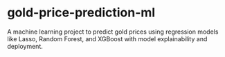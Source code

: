 # gold-price-prediction-ml
A machine learning project to predict gold prices using regression models like Lasso, Random Forest, and XGBoost with model explainability and deployment.
